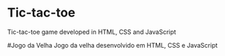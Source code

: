 # Tic-tac-toe
 Tic-tac-toe game developed in HTML, CSS and JavaScript
 
 #Jogo da Velha
Jogo da velha desenvolvido em HTML, CSS e JavaScript
